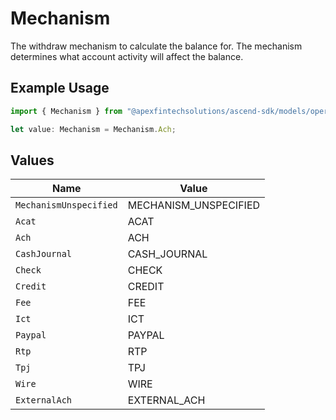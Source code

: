# Mechanism

The withdraw mechanism to calculate the balance for. The mechanism determines what account activity will affect the balance.

## Example Usage

```typescript
import { Mechanism } from "@apexfintechsolutions/ascend-sdk/models/operations";

let value: Mechanism = Mechanism.Ach;
```

## Values

| Name                   | Value                  |
| ---------------------- | ---------------------- |
| `MechanismUnspecified` | MECHANISM_UNSPECIFIED  |
| `Acat`                 | ACAT                   |
| `Ach`                  | ACH                    |
| `CashJournal`          | CASH_JOURNAL           |
| `Check`                | CHECK                  |
| `Credit`               | CREDIT                 |
| `Fee`                  | FEE                    |
| `Ict`                  | ICT                    |
| `Paypal`               | PAYPAL                 |
| `Rtp`                  | RTP                    |
| `Tpj`                  | TPJ                    |
| `Wire`                 | WIRE                   |
| `ExternalAch`          | EXTERNAL_ACH           |